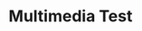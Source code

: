 ---
layout: post
title: Multimedia Test
tags:
    - Multimedia
    - football-data
js:
    - /js/framework/jquery-3.1.0.min.js
    - /js/media-test.js
---